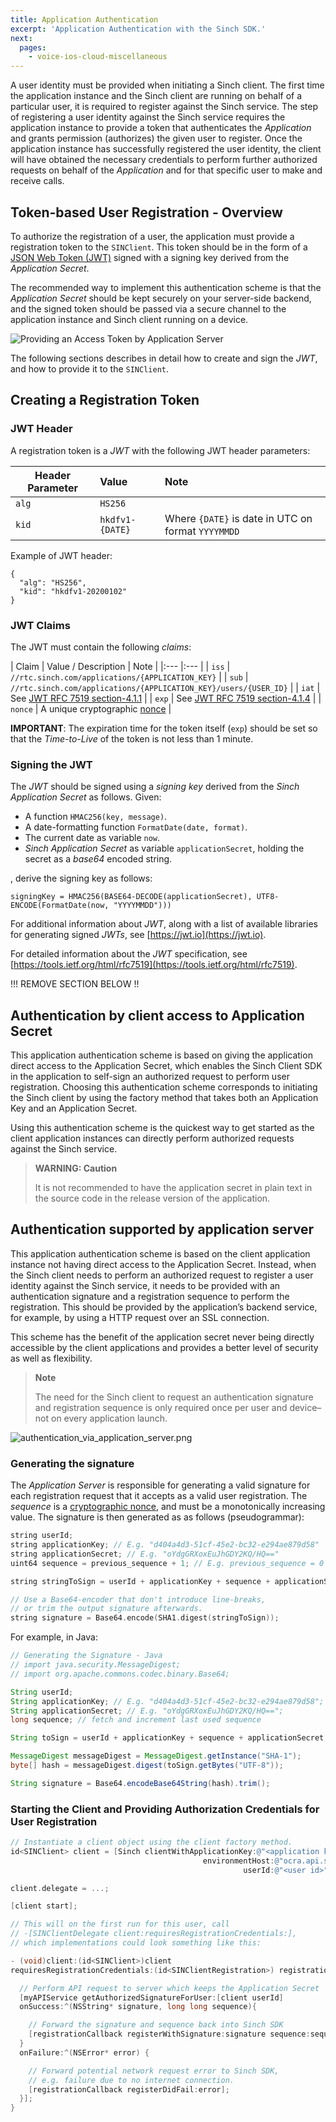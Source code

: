 ```yaml
---
title: Application Authentication
excerpt: 'Application Authentication with the Sinch SDK.'
next:
  pages:
    - voice-ios-cloud-miscellaneous
---
```


A user identity must be provided when initiating a Sinch client. The first time the application instance and the Sinch client are running on behalf of a particular user, it is required to register against the Sinch service. The step of registering a user identity against the Sinch service requires the application instance to provide a token that authenticates the _Application_ and grants permission (authorizes) the given user to register. Once the application instance has successfully registered the user identity, the client will have obtained the necessary credentials to perform further authorized requests on behalf of the _Application_ and for that specific user to make and receive calls.

## Token-based User Registration - Overview

To authorize the registration of a user, the application must provide a registration token to the `SINClient`. This token should be in the form of a [JSON Web Token (JWT)](https://jwt.io/) signed with a signing key derived from the _Application Secret_.

The recommended way to implement this authentication scheme is that the _Application Secret_ should be kept securely on your server-side backend, and the signed token should be passed via a secure channel to the application instance and Sinch client running on a device.

![Providing an Access Token by Application Server](images/0711e55-authentication_via_application_server.png)

The following sections describes in detail how to create and sign the _JWT_, and how to provide it to the `SINClient`.

## Creating a Registration Token

### JWT Header

A registration token is a _JWT_ with the following JWT header parameters:

| Header Parameter | Value | Note |
| -----------------|:---------------|:-------|
| `alg` | `HS256` |
| `kid` | `hkdfv1-{DATE}` | Where `{DATE}` is date in UTC on format `YYYYMMDD` |

Example of JWT header:

```
{
  "alg": "HS256",
  "kid": "hkdfv1-20200102"
}
```

### JWT Claims

The JWT must contain the following _claims_:

| Claim | Value / Description | Note |
|:--- |:--- |
| `iss` | `//rtc.sinch.com/applications/{APPLICATION_KEY}` |
| `sub` | `//rtc.sinch.com/applications/{APPLICATION_KEY}/users/{USER_ID}` |
| `iat` | See [JWT RFC 7519 section-4.1.1](https://tools.ietf.org/html/rfc7519#section-4.1.1) |
| `exp` | See [JWT RFC 7519 section-4.1.4](https://tools.ietf.org/html/rfc7519#section-4.1.4) |
| `nonce` | A unique cryptographic [nonce](https://en.wikipedia.org/wiki/Cryptographic_nonce) |

__IMPORTANT__: The expiration time for the token itself (`exp`) should be set so that the _Time-to-Live_ of the token is not less than 1 minute.

### Signing the JWT

The _JWT_ should be signed using a _signing key_ derived from the _Sinch Application Secret_ as follows. Given:

- A function `HMAC256(key, message)`.
- A date-formatting function `FormatDate(date, format)`.
- The current date as variable `now`.
- _Sinch Application Secret_ as variable `applicationSecret`, holding the secret as a _base64_ encoded string.

, derive the signing key as follows:

```
signingKey = HMAC256(BASE64-DECODE(applicationSecret), UTF8-ENCODE(FormatDate(now, "YYYYMMDD")))
```

For additional information about _JWT_, along with a list of available libraries for generating signed _JWTs_, see [https://jwt.io](https://jwt.io).

For detailed information about the _JWT_ specification, see [https://tools.ietf.org/html/rfc7519](https://tools.ietf.org/html/rfc7519).



!!! REMOVE SECTION BELOW !!

## Authentication by client access to Application Secret

This application authentication scheme is based on giving the application direct access to the Application Secret, which enables the Sinch Client SDK in the application to self-sign an authorized request to perform user registration. Choosing this authentication scheme corresponds to initiating the Sinch client by using the factory method that takes both an Application Key and an Application Secret.

Using this authentication scheme is the quickest way to get started as the client application instances can directly perform authorized requests against the Sinch service.

> **WARNING: Caution**
>
> It is not recommended to have the application secret in plain text in the source code in the release version of the application.

## Authentication supported by application server

This application authentication scheme is based on the client application instance not having direct access to the Application Secret. Instead, when the Sinch client needs to perform an authorized request to register a user identity against the Sinch service, it needs to be provided with an authentication signature and a registration sequence to perform the registration. This should be provided by the application’s backend service, for example, by using a HTTP request over an SSL connection.

This scheme has the benefit of the application secret never being directly accessible by the client applications and provides a better level of security as well as flexibility.

> **Note**
>
> The need for the Sinch client to request an authentication signature and registration sequence is only required once per user and device–not on every application launch.

![authentication_via_application_server.png](images/0711e55-authentication_via_application_server.png)

### Generating the signature

The _Application Server_ is responsible for generating a valid signature for each registration request that it accepts as a valid user registration. The _sequence_ is a [cryptographic nonce](http://en.wikipedia.org/wiki/Cryptographic_nonce), and must be a monotonically increasing value. The signature is then generated as as follows (pseudogrammar):

```objectivec
string userId;
string applicationKey; // E.g. "d404a4d3-51cf-45e2-bc32-e294ae879d58"
string applicationSecret; // E.g. "oYdgGRXoxEuJhGDY2KQ/HQ=="
uint64 sequence = previous_sequence + 1; // E.g. previous_sequence = 0

string stringToSign = userId + applicationKey + sequence + applicationSecret;

// Use a Base64-encoder that don't introduce line-breaks,
// or trim the output signature afterwards.
string signature = Base64.encode(SHA1.digest(stringToSign));
```

For example, in Java:

```java
// Generating the Signature - Java
// import java.security.MessageDigest;
// import org.apache.commons.codec.binary.Base64;

String userId;
String applicationKey; // E.g. "d404a4d3-51cf-45e2-bc32-e294ae879d58";
String applicationSecret; // E.g. "oYdgGRXoxEuJhGDY2KQ/HQ==";
long sequence; // fetch and increment last used sequence

String toSign = userId + applicationKey + sequence + applicationSecret;

MessageDigest messageDigest = MessageDigest.getInstance("SHA-1");
byte[] hash = messageDigest.digest(toSign.getBytes("UTF-8"));

String signature = Base64.encodeBase64String(hash).trim();
```

### Starting the Client and Providing Authorization Credentials for User Registration

```objectivec
// Instantiate a client object using the client factory method.
id<SINClient> client = [Sinch clientWithApplicationKey:@"<application key>"
                                           environmentHost:@"ocra.api.sinch.com"
                                                    userId:@"<user id>"];

client.delegate = ...;

[client start];

// This will on the first run for this user, call
// -[SINClientDelegate client:requiresRegistrationCredentials:],
// which implementations could look something like this:

- (void)client:(id<SINClient>)client
requiresRegistrationCredentials:(id<SINClientRegistration>) registrationCallback {

  // Perform API request to server which keeps the Application Secret
  [myAPIService getAuthorizedSignatureForUser:[client userId]
  onSuccess:^(NSString* signature, long long sequence){

    // Forward the signature and sequence back into Sinch SDK
    [registrationCallback registerWithSignature:signature sequence:sequence];
  }
  onFailure:^(NSError* error) {

    // Forward potential network request error to Sinch SDK,
    // e.g. failure due to no internet connection.
    [registrationCallback registerDidFail:error];
  }];
}
```
